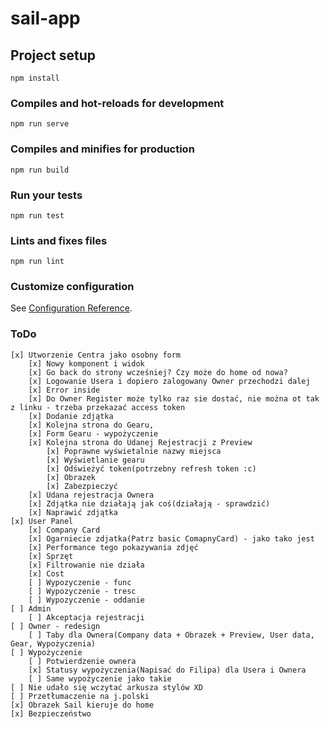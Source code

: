 # sail-app

## Project setup
```
npm install
```

### Compiles and hot-reloads for development
```
npm run serve
```

### Compiles and minifies for production
```
npm run build
```

### Run your tests
```
npm run test
```

### Lints and fixes files
```
npm run lint
```

### Customize configuration
See [Configuration Reference](https://cli.vuejs.org/config/).

### ToDo

```
[x] Utworzenie Centra jako osobny form
    [x] Nowy komponent i widok
    [x] Go back do strony wcześniej? Czy może do home od nowa?
    [x] Logowanie Usera i dopiero zalogowany Owner przechodzi dalej
    [x] Error inside
    [x] Do Owner Register może tylko raz sie dostać, nie można ot tak z linku - trzeba przekazać access token
    [x] Dodanie zdjątka
    [x] Kolejna strona do Gearu, 
    [x] Form Gearu - wypożyczenie
    [x] Kolejna strona do Udanej Rejestracji z Preview
        [x] Poprawne wyświetalnie nazwy miejsca
        [x] Wyświetlanie gearu
        [x] Odświeżyć token(potrzebny refresh token :c)
        [x] Obrazek
        [x] Zabezpieczyć
    [x] Udana rejestracja Ownera
    [x] Zdjątka nie działają jak coś(działają - sprawdzić)
    [x] Naprawić zdjątka
[x] User Panel
    [x] Company Card
    [x] Ogarniecie zdjatka(Patrz basic ComapnyCard) - jako tako jest
    [x] Performance tego pokazywania zdjęć
    [x] Sprzęt
    [x] Filtrowanie nie działa
    [x] Cost
    [ ] Wypozyczenie - func
    [ ] Wypozyczenie - tresc
    [ ] Wypozyczenie - oddanie
[ ] Admin
    [ ] Akceptacja rejestracji
[ ] Owner - redesign
    [ ] Taby dla Ownera(Company data + Obrazek + Preview, User data, Gear, Wypożyczenia)
[ ] Wypożyczenie
    [ ] Potwierdzenie ownera
    [x] Statusy wypożyczenia(Napisać do Filipa) dla Usera i Ownera
    [ ] Same wypożyczenie jako takie
[ ] Nie udało się wczytać arkusza stylów XD
[ ] Przetłumaczenie na j.polski
[x] Obrazek Sail kieruje do home
[x] Bezpieczeństwo
```